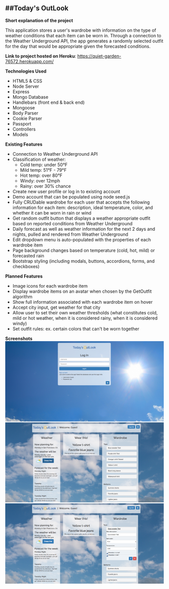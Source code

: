 ##Today's OutLook
------

**Short explanation of the project**

This application stores a user's wardrobe with information on the type of weather conditions that each item can be worn in. Through a connection to the Weather Underground API, the app generates a randomly selected outfit for the day that would be appropriate given the forecasted conditions.


**Link to project hosted on Heroku**: https://quiet-garden-76572.herokuapp.com/


**Technologies Used**
- HTML5 & CSS
- Node Server
- Express
- Mongo Database
- Handlebars (front end & back end)
- Mongoose
- Body Parser
- Cookie Parser
- Passport
- Controllers
- Models


**Existing Features**
- Connection to Weather Underground API
- Classification of weather:
  - Cold temp: under 50°F
  - Mild temp: 51°F - 79°F
  - Hot temp: over 80°F
  - Windy: over 12mph
  - Rainy: over 30% chance
- Create new user profile or log in to existing account
- Demo account that can be populated using node seed.js
- Fully CRUDable wardrobe for each user that accepts the following information for each item: description, ideal temperature, color, and whether it can be worn in rain or wind
- Get random outfit button that displays a weather appropriate outfit based on reported conditions from Weather Underground
- Daily forecast as well as weather information for the next 2 days and nights, pulled and rendered from Weather Underground
- Edit dropdown menu is auto-populated with the properties of each wardrobe item
- Page background changes based on temperature (cold, hot, mild) or forecasted rain
- Bootstrap styling (including modals, buttons, accordions, forms, and checkboxes)


**Planned Features**
- Image icons for each wardrobe item
- Display wardrobe items on an avatar when chosen by the GetOutfit algorithm
- Show full information associated with each wardrobe item on hover
- Accept city input, get weather for that city
- Allow user to set their own weather thresholds (what constitutes cold, mild or hot weather, when it is considered rainy, when it is considered windy)
- Set outfit rules: ex. certain colors that can't be worn together


**Screenshots**
![alt text](/public/screenshots/log-in.png "Log In Screen")
![alt text](/public/screenshots/main.png "Main Screen")
![alt text](/public/screenshots/collapse-open.png "Edit Menu Open")
